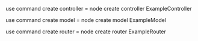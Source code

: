 use command create controller
= node create controller ExampleController

use command create model
= node create model ExampleModel

use command create router
= node create router ExampleRouter